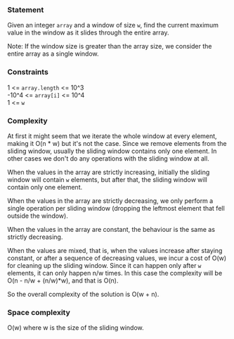 ### Statement

Given an integer `array` and a window of size `w`, find the current maximum value in the window as it slides through the entire array.

Note: If the window size is greater than the array size, we consider the entire array as a single window.

### Constraints

1 <= `array.length` <= 10^3  
-10^4 <= `array[i]` <= 10^4  
1 <= `w`

### Complexity

At first it might seem that we iterate the whole window at every element, making it O(n \* w) but it's not the case. Since we remove elements from the sliding window, usually the sliding window contains only one element. In other cases we don't do any operations with the sliding window at all.

When the values in the array are strictly increasing, initially the sliding window will contain `w` elements, but
after that, the sliding window will contain only one element.

When the values in the array are strictly decreasing, we only perform a single operation per sliding window (dropping the leftmost element that fell outside the window).

When the values in the array are constant, the behaviour is the same as strictly decreasing.

When the values are mixed, that is, when the values increase after staying constant,
or after a sequence of decreasing values, we incur a cost of O(w) for cleaning up the sliding window.
Since it can happen only after `w` elements, it can only happen n/w times. In this case the complexity will be O(n - n/w + (n/w)\*w), and that is O(n).

So the overall complexity of the solution is O(w + n).

### Space complexity

O(w) where w is the size of the sliding window.
